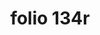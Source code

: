 ---
layout: edition
title: folio 134r
manuscript: Florence, Biblioteca Marucelliana, Carte Rajna XIX.15
sigla: R
iip: r134r.tif
milestone: 267
---